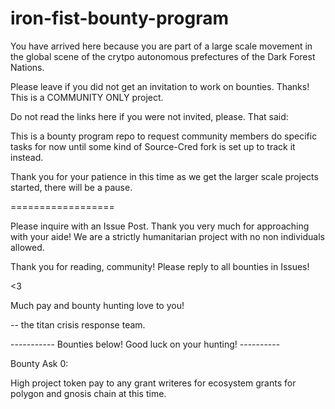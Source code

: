 # iron-fist-bounty-program

You have arrived here because you are part of a large scale movement in the global scene of the crytpo autonomous prefectures of the Dark Forest Nations.

Please leave if you did not get an invitation to work on bounties.  Thanks!  This is a COMMUNITY ONLY project.

Do not read the links here if you were not invited, please.  That said:

This is a bounty program repo to request community members do specific tasks for now until some kind of Source-Cred fork is set up to track it instead.

Thank you for your patience in this time as we get the larger scale projects started, there will be a pause.

==================

Please inquire with an Issue Post.   Thank you very much for approaching with your aide!  We are a strictly humanitarian project with no non individuals allowed.

Thank you for reading, community!  Please reply to all bounties in Issues!

<3

Much pay and bounty hunting love to you!

-- the titan crisis response team.

----------- Bounties below!  Good luck on your hunting! ----------

Bounty Ask 0:

High project token pay to any grant writeres for ecosystem grants for polygon and gnosis chain at this time.
